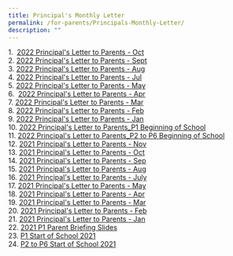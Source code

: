 ```yaml
---
title: Principal's Monthly Letter
permalink: /for-parents/Principals-Monthly-Letter/
description: ""
---
```

1.  [2022 Principal's Letter to Parents - Oct](https://kranjipri-moe-edu-sg-admin.cwp.sg/qql/slot/u536/Parent/Year%202022/Principals%20Letter%20Oct22.pdf)  
2. [2022 Principal's Letter to Parents - Sept](https://kranjipri-moe-edu-sg-admin.cwp.sg/qql/slot/u536/Parent/Year%202022/Principals%20Letter%20Sep22.pdf)  
3. [2022 Principal's Letter to Parents - Aug](https://kranjipri-moe-edu-sg-admin.cwp.sg/qql/slot/u536/Parent/Year%202022/Principals%20Letter%20Aug22.pdf)  
4. [2022 Principal's Letter to Parents - Jul](https://kranjipri-moe-edu-sg-admin.cwp.sg/qql/slot/u536/Parent/Year%202022/Principals%20Letter%20Jul22.pdf)  
5. [2022 Principal's Letter to Parents - May](https://kranjipri-moe-edu-sg-admin.cwp.sg/qql/slot/u536/Parent/Year%202022/Principals%20Letter%20May22.pdf)  
6.  [2022 Principal's Letter to Parents - Apr](https://kranjipri-moe-edu-sg-admin.cwp.sg/qql/slot/u536/Parent/Year%202022/Principals%20Letter%20Apr22.pdf)  
7. [2022 Principal's Letter to Parents - Mar](https://kranjipri-moe-edu-sg-admin.cwp.sg/qql/slot/u536/Parent/Year%202022/Principals%20Letter%20Mar22.pdf)  
8. [2022 Principal's Letter to Parents - Feb](https://kranjipri-moe-edu-sg-admin.cwp.sg/qql/slot/u536/Parent/Year%202022/Feb%202022/Principals%20Letter%20Feb22.pdf)  
9. [2022 Principal's Letter to Parents - Jan](https://kranjipri-moe-edu-sg-admin.cwp.sg/qql/slot/u536/Parent/Year%202022/Jan%202022/Principals%20Letter%20Jan22.pdf)  
10. [2022 Principal's Letter to Parents\_P1 Beginning of School](https://kranjipri-moe-edu-sg-admin.cwp.sg/qql/slot/u536/Parent/Year%202022/Principals%20Letter%20to%20Parents_2022%20P1_Beginning%20of%20School_final.pdf)  
11. [2022 Principal's Letter to Parents\_P2 to P6 Beginning of School](https://kranjipri-moe-edu-sg-admin.cwp.sg/qql/slot/u536/Parent/Year%202022/Principals%20Letter%20to%20Parents_2022%20P2%20to%20P6_Beginning%20of%20School_final.pdf)  
12. [2021 Principal's Letter to Parents - Nov](https://kranjipri-moe-edu-sg-admin.cwp.sg/qql/slot/u536/Parent/Year%202021/MONTHLY%20LETTERS/KPS%20Principals%20Letter%20Nov%202021.pdf)  
13. [2021 Principal's Letter to Parents - Oct](https://kranjipri-moe-edu-sg-admin.cwp.sg/qql/slot/u536/Parent/Year%202021/MONTHLY%20LETTERS/KPS%20Principals%20Letter%20Oct%202021.pdf)  
14. [2021 Principal's Letter to Parents - Sep](https://kranjipri-moe-edu-sg-admin.cwp.sg/qql/slot/u536/Parent/Year%202021/MONTHLY%20LETTERS/KPS%20Principals%20Letter%20Sep%202021.pdf)  
15. [2021 Principal's Letter to Parents - Aug](https://kranjipri-moe-edu-sg-admin.cwp.sg/qql/slot/u536/Parent/Year%202021/MONTHLY%20LETTERS/KPS%20Principals%20Letter_Aug%202021.pdf)  
16. [2021 Principal's Letter to Parents - July](https://kranjipri-moe-edu-sg-admin.cwp.sg/qql/slot/u536/Parent/Year%202021/MONTHLY%20LETTERS/KPS%20Principals%20Letter_July%202021.pdf)  
17. [2021 Principal's Letter to Parents - May](https://kranjipri-moe-edu-sg-admin.cwp.sg/qql/slot/u536/Parent/Year%202021/MONTHLY%20LETTERS/KPS%20Principals%20Letter_May%202021.pdf)  
18. [2021 Principal's Letter to Parents - Apr](https://kranjipri-moe-edu-sg-admin.cwp.sg/qql/slot/u536/Parent/Year%202021/MONTHLY%20LETTERS/KPS%20Principals%20Letter_April%202021.pdf)  
19. [2021 Principal's Letter to Parents - Mar](https://kranjipri-moe-edu-sg-admin.cwp.sg/qql/slot/u1370/KPS%20Principals%20Letter_Mar%202021_final.pdf)  
20. [2021 Principal's Letter to Parents - Feb](https://kranjipri-moe-edu-sg-admin.cwp.sg/qql/slot/u1370/KPS%20Principals%20Letter_Feb%202021.pdf)  
21. [2021 Principal's Letter to Parents - Jan](https://kranjipri-moe-edu-sg-admin.cwp.sg/qql/slot/u536/Parent/Year%202021/MONTHLY%20LETTERS/Principals%20Letter%20to%20Parents_Jan%202021.pdf)  
22. [2021 P1 Parent Briefing Slides](https://kranjipri-moe-edu-sg-admin.cwp.sg/qql/slot/u1370/P_Briefing_P1_2021_For%20Website.pdf)  
23. [P1 Start of School 2021](https://kranjipri-moe-edu-sg-admin.cwp.sg/qql/slot/u536/Parent/Year%202021/P1%20Start%20of%20School%202021.pdf)  
24. [P2 to P6 Start of School 2021](https://kranjipri-moe-edu-sg-admin.cwp.sg/qql/slot/u536/Parent/Year%202021/P2%20to%20P6%20Start%20of%20School%202021.pdf)